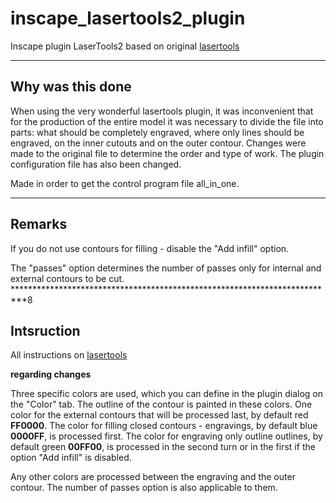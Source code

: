 # inscape_lasertools2_plugin
Inscape plugin LaserTools2 based on original [lasertools](https://github.com/ChrisWag91/Inkscape-Lasertools-Plugin)
**********************************************************************
## Why was this done
When using the very wonderful lasertools plugin, it was inconvenient that for the production of the entire model it was necessary to divide the file into parts: what should be completely engraved, where only lines should be engraved, on the inner cutouts and on the outer contour. Changes were made to the original file to determine the order and type of work. The plugin configuration file has also been changed.

Made in order to get the control program file all_in_one.
***************************************************************************
## Remarks
If you do not use contours for filling - disable the "Add infill" option.

The "passes" option determines the number of passes only for internal and external contours to be cut.
**************************************************************************8
## Intsruction
All instructions on [lasertools](https://github.com/ChrisWag91/Inkscape-Lasertools-Plugin)

**regarding changes**

Three specific colors are used, which you can define in the plugin dialog on the "Color" tab. The outline of the contour is painted in these colors. One color for the external contours that will be processed last, by default red **FF0000**. The color for filling closed contours - engravings, by default blue **0000FF**, is processed first. The color for engraving only outline outlines, by default green **00FF00**, is processed in the second turn or in the first if the option "Add infill" is disabled.

Any other colors are processed between the engraving and the outer contour. The number of passes option is also applicable to them.
